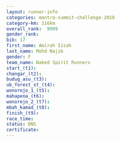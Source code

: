```yaml
---
layout: runner-info 
categories: mantra-summit-challenge-2019 
category-km: 116km 
overall_rank:  9999
gender_rank: 
bib: 17
first_name: Amirah Izzah
last_name: Mohd Najib
gender: F
team_name: Naked Spirit Runners
start_(t1): 
changar_(t2): 
budug_asu_(t3): 
ub_forest_st_(t4): 
wonorejo_1_(t5): 
mahapena_(t6): 
wonorejo_2_(t7): 
mbah_kamad_(t8): 
finish_(t9): 
race_time: 
status: DNS
certificate: 
---
```

